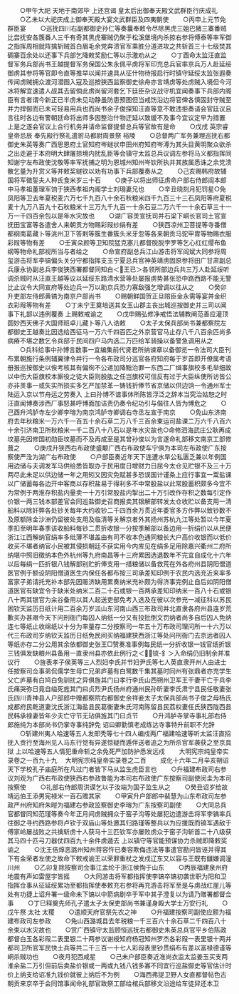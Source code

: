 <!-- { "loadSidebar": true } -->
　　○甲午大祀  天地于南郊毕  上还宫谒  皇太后出御奉天殿文武群臣行庆成礼
　　○乙未以大祀庆成上御奉天殿大宴文武群臣及四夷朝使
　　○丙申上元节免群臣宴
　　○巡抚四川右副都御史孙仁等奏曩奉敕令尽除黑虎三姐巴猪三寨番贼比尝抚安各簇番人三千有奇其黑虎寨贼仍聚于松溪堡境内杀掠右参将傅泰等率军御之指挥周相就阵擒斩贼首白眉毛余党奔溃官军乘胜分道进攻之共斩首三十七级焚其碉寨百余处以还事下兵部乞降敕奖励仁等以示激劝从之
　　○丁酉命太监汪直监督军务兵部尚书王越提督军务保国公朱永佩平虏将军印充总兵官率京兵万人赴延绥御虏其参将等官即令直等推举以闻并速具从征什物待报启行时镇守延绥太监张遐奏传闻虏贼拥众渡河潜图入寇及巡按狭西监察御史徐舟亦言靖虏等处虏贼入境但今河冰将解宜速遣人觇其去留倘此虏尚留河套乞下廷臣杂议战守机宜闻奏事下兵部内阁臣有言者谓今新正已半虏未见动静虽防患预图但当戒饬沿边将官俾各慎固封守贼至并力捍御而已未可轻易用兵也而尚书余子俊探知汪直等意不敢违拒奏请会官廷议且言往时各边有警朝廷命将出师多因整治什物迂延以致缓不及事今宜议定早为措置  上是之遂会官议上合行机务并请命监督提督总兵等官故有是命
　　○戊戌  英宗睿皇帝忌辰  奉先殿行祭礼遣驸马都尉周景祭  裕陵
　　○总督两广军务兼理巡抚右都御史朱英等奏广西思恩府土官知府岑鐩状申田州府知府岑溥为其头目黄明聚众欲杀之出走避于本府明大肆屠掠境内扰乱臣等会镇守太监总兵议调左参将马义都指挥同知谢宁左布政使沈敬等率军抚捕之明为恩城州知州岑钦所执并其族属悉诛之余党溃散乞量为升赏义等并敕奖鐩钦以劝有功事下兵部覆奏从之
　　○己亥赐韩府故辅国将军徵銴夫人种氏食米岁三十石
　　○庚子以将出师征虏命户部右侍郎阎本郎中马孝祖董理军饷于狭西孝祖内阁学士刘珝妻兄也
　　○辛丑晓刻月犯罚星○免凤阳等卫去年夏税麦六万七千九百八十余石秋粮米四千九百三十三石凤阳等府夏税麦十九万八百九十石秋粮米十三万九千九百一十余石豆二万六千一十余石草三十一万一千四百余包以是年水灾故也
　　○湖广容羙宣抚司并石梁下峒长官司土官宣抚田宝富等各遣舍人来朝贡方物赐彩叚纱绢有差
　　○狭西凉州卫菩提等寺番僧都纲南葛藏卜等洮州卫下答剌等簇生番簇头米牙忽等各来朝贡马驼甲胄等物赐衣服彩叚等物有差
　　○壬寅朵颜等卫知院猛克塞儿都督脱脱孛罗等乞心红红缨布鱼纲等物命礼部视所当与者给之
　　○命宣府副总兵江山游击将军阎斌大同参将周玺游击将军李镐偏头关分守都指挥支玉宁夏总兵官神英靖虏固原参将田广甘肃副总兵康永协副总兵李俊狭西署都督同知白＜王已＞各领所部边兵共三万人赴延绥听调杀贼时从汪直王越等议以延绥东路清水营等处屡报虏势甚张恐中路西路不能无警比止议令大同宣府等处边兵一万以助京兵恐力寡敌强乞增调以往从之
　　○癸卯升吏部左侍郎黄镐为南京户部尚书
　　○赐朝鲜国贺正旦陪臣金永需等宴并金织衣彩叚等物有差
　　○丁未宁王奠培送其女玉山郡主丧出城巡按御史并三司以闻事下礼部以违例覆奏  上赐敕戒谕之
　　○戊申赐弘修净戒悟法辅教阐范善应灌顶圆妙西天佛子大国师班卓儿藏卜等八人诰敕
　　○太子太保兵部尚书兼都察院左都御史王越奏比因选给西征马一万六千四百匹之外京营官马止存八千八百余匹尚多病瘠不堪之数乞令兵部于民间四户马内选二万匹给军骑操以备警急调用从之
　　○兵科给事中孙博言数事一宜编集前代贤君所纳谏章以备御览一令法司大臣刊布累朝施行条例辅翼律令并行一令各布政司分巡官各府知府每于岁首即开僚属考语册报巡按御史以俟考核其有偏徇不公递加降黜治罪一东西二厂缉事旗校多毛举细故以中伤大臣旗校本厮役之徒大臣则股肱之任岂旗校可信反有过于大臣纵使所访皆公亦非羙事一或失实所损实多乞严加禁革一铸钱折俸节省京储以供边饷一令通州军士陆运入京以节舟运之劳奏入  上曰孙博不谙事体所陈皆浮泛之辞本当究治姑恕之时汪直闻博奏涉西厂事怒甚呼博面加诘责仍奏令纪功引与偕往人皆为博危之
　　○己酉升鸿胪寺左少卿李瑢为南京鸿胪寺卿调右寺丞左宣于南京
　　○免山东济南府去年秋粮米一万六千一百五十余石草二万八千三百余束运司盐课二万六千八百六十余引济南卫所秋粮米一千二百八十八石以是年水灾故也○命修泗海武庄公耿再成坟墓先因修国初勋臣坟墓而不及再成至是其曾孙俊以为言遂命礼部移文南京工部修葺之
　　○庚戌升狭西右布政使盛颙广西右布政使车宁俱为本司左布政使广东按察使严洤为湖广右布政使
　　○户部臣奏近年天下连遭水旱公私匮乏兼以年例国用边储与夫调发军马供给悉皆取办于民用度日增财力日屈今太仓见贮银不及三十万两尽此未足以供边储一年之用矧又因灾免赋甚多恐误国计谨条上应行事宜一鬻盐课以广储蓄每各边开中客商以存积盐易于得利多不中常股盐以此常股蓄积颇多今宜不为常例于两淮存积盐内量卖一十万引常股盐内掣出二十万引改作存积之数每引定作价银一两三钱本部差官会同巡盐御史召商报卖其银解部转发太仓收贮以备支用一清船料以除奸弊各处钞关每年大约收钞二千四百余万贯近年委官多方作弊以致钞数不及原额除金沙洲仍留彼处支用及临清等关解京者外其扬州苏杭九江等处暂以今年夏季扣至明年春季该收船料每钞二贯折收银一分按季解部以备边用一折绢价以从民便浙江江西解纳官绢率多纰薄不堪盖由有司不收本色通同粮长大户高价收银而以低价收买不堪者纳官小民被其侵损朝廷不获实用今内库见在绢多足用除嘉兴衢州二府所纳堪中照旧徵纳本色外杭州等九府南昌等十三府累因选退数年不完宜自成化十六年以后每绢一匹折银八钱解部别贮折俸支用一措粮储以备救荒在外各府州县阴阳僧道医官例于额设阴阳僧道医生内保任各都布按三司承差知印例于农民内选充近来率多富家子弟请托充补本部先因赈济缺用累奏纳米充补颇为得济事完例止自后如阴阳僧道医官有缺宜令于缺米处纳米二百二十石或银一百两承差知印纳米一百八十石或银八十两其银官为籴谷备用以其人起送吏部免考入选及在彼以次参充一减征科以苏民困钦天监历日纸计用二百余万岁泒山东河南山西三布政司并北直隶各府州县连岁荒歉买办甚艰今天下问刑衙门每囚人纳纸一分又有投批倒文罚纳者尚多自后囚人免纳连七等纸止收绵纸以十分为率量存二分按察司一年五十万布政司理问所一十六万以代三布政司岁纳钦天监历日纸免民间买纳福建狭西浙江等处问刑衙门去京远者囚人等纸亦存二分公用其余依都御史张王□赞奏准事例每民纸一分折收银一钱官纸折银三钱俱发缺粮州县备用一直隶州县亦依此例行之＜锍-釒＞入命绢仍旧制余并准议行
　　○旌表孝子侯英等三人烈妇李氏并节妇尹氏等七人英直隶开州人由进士任按察司佥事弟侃儒学生母亡兄弟庐墓有白鹭数千集其墓时同州有张鼎者亦充学生父亡庐墓有白鸠白兔驯扰之异俱旌其门曰孝行李氏山西朔州卫军王干妻干亡于兵李氏痛哭弥日竟自缢死旌其门曰贞烈尹氏扬州府通州民孙昕妻李氏肃宁县民任敬妻张氏四川青神县人户部郎中赠都察院右都御史余祥妾太子太保兵部尚书子俊之母杨氏成都府民乾道妻沈氏浙江海盐县民葛衡妻朱氏河南陈留县民荔权妻任氏狭西陇西县民韩承禄妻皆年少夫亡守节无玷俱旌其门曰贞节
　　○升鸿胪寺掌寺事礼部右侍郎施纯为本部尚书仍掌寺事纯辞免  诏曰卿勤慎老成练达寺事特升前职不允辞
　　○斩建州夷人哈速等五人发郎秃等七十四人编戍两广福建哈速等听太监汪直招抚入贡行至海州见人马东行觉有异遂惊疑而遁伴送者追之为所杀官军袭获之至京具狱  上以哈速等五人情犯重命斩之余免死严加防护悉发远戍
　　大明宪宗纯皇帝实录卷之一百九十九
　大明宪宗纯皇帝实录卷之二百
　　成化十六年二月辛亥朔诏天下学校孔子庙庭所在凡过门者皆下马从监生虎臣言也
　　○升福建布政司右参议刘观为广西右布政使狭西右参政鲁能为本司右布政使广东按察司副使闵圭为本司按察使
　　○礼部右侍郎周洪谟乞以子汝端为国子监生从之
　　○癸丑诏岁给故靖远伯王添男宪禄米一百石赡其家
　　○甲寅升户部郎中裴慧为山东布政司左参政严州府知府朱暟为福建右参政监察御史李瑢为广东按察司副使
　　○大同总兵官都督同知范瑾等奏今年正月间虏贼拥众于窑子沟等处屡犯边遣游击将军李镐率兵往御之寻约西路参将卢钦于双庙山等处邀其归路瑾等整兵以为应援既而镐军遇敌于傅家岭屡战败之共擒斩虏十人获马十三匹钦军亦屡败虏众于窑子沟斩首二十八级获其马四十匹弓刀器仗四百九十余件虏遁去  上以镇守等官能预谋协力杀贼即降敕奖谕之
　　○沈王佶焞恶潞州知州蒋容忤已奏容欺侮违法等事遣官勘问皆诬并得其下有金荣者左使之故命下敕戒谕王以荣罪重杖之发戍辽东又以容与王既有讎嫌调潼川州
　　○乙卯复除按察司佥事江孟纶于浙江侯恂于山东
　　○丙辰福建泉州府地震有声如雷屋宇皆摇
　　○大同游击将军都指挥使李镐卒镐初袭世职为阳和卫指挥佥事从征延绥累功至都指挥使奉敕充右参将再充游击将军至是与虏战红崖儿等处有功捷上诏升署一级命未下镐以中箭病剧卒于军中其子澄复以为请乃赠署都督佥事
　　○丁巳释奠先师孔子遣太子太保吏部尚书兼谨身殿大学士万安行礼
　　○戊午祭  太社  太稷
　　○遣顺天府官祭先农之神
　　○升福建按察司副使应颢为福建布政司左参政
　　○免山西潞城县去年税粮一千三百六十余石草二千四百八十余束以水灾故也
　　○赏广西镇守太监顾恒巡抚右都御史朱英总兵官平乡伯陈政都督白玉各彩叚二表里银二十两参议谢绶知府杨冠知州罗杰各彩叚一表里银十两并都司卫所官军民快土兵等共二千三百一十七人彩叚表里钞贯绢布有差以富禄德谨等峒杀贼功也
　　○夜月犯西咸星
　　○己未户部臣奏近准尚衣监太监姜玉买支两淮余盐二万引但前后卖盐价银或一两或九钱八钱多寡不同宜行巡盐御史等官估计时价上纳支给诏准九钱价就彼上纳后不为例
　　○海西弗提卫野人女直都督帖色古朝贡来京卒于会同馆事闻命礼部官致祭工部给棺兵部移文沿途给车徒舁还本卫
